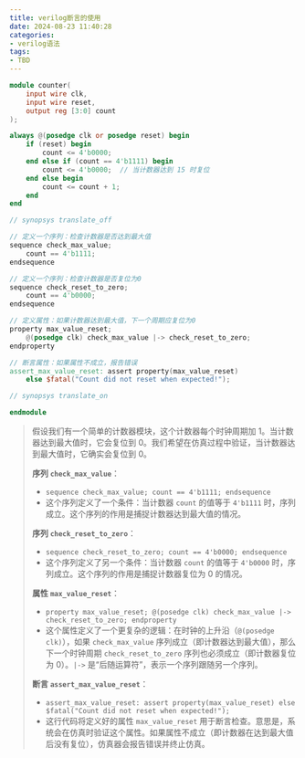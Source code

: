 ```yaml
---
title: verilog断言的使用
date: 2024-08-23 11:40:28
categories:
- verilog语法
tags:
- TBD
---
```








```verilog
module counter(
    input wire clk,
    input wire reset,
    output reg [3:0] count
);

always @(posedge clk or posedge reset) begin
    if (reset) begin
        count <= 4'b0000;
    end else if (count == 4'b1111) begin
        count <= 4'b0000;  // 当计数器达到 15 时复位
    end else begin
        count <= count + 1;
    end
end

// synopsys translate_off

// 定义一个序列：检查计数器是否达到最大值
sequence check_max_value;
    count == 4'b1111;
endsequence

// 定义一个序列：检查计数器是否复位为0
sequence check_reset_to_zero;
    count == 4'b0000;
endsequence

// 定义属性：如果计数器达到最大值，下一个周期应复位为0
property max_value_reset;
    @(posedge clk) check_max_value |-> check_reset_to_zero;
endproperty

// 断言属性：如果属性不成立，报告错误
assert_max_value_reset: assert property(max_value_reset)
    else $fatal("Count did not reset when expected!");

// synopsys translate_on

endmodule

```





> 假设我们有一个简单的计数器模块，这个计数器每个时钟周期加 1。当计数器达到最大值时，它会复位到 0。我们希望在仿真过程中验证，当计数器达到最大值时，它确实会复位到 0。
>
> **序列 `check_max_value`**：
>
> - `sequence check_max_value; count == 4'b1111; endsequence`
> - 这个序列定义了一个条件：当计数器 `count` 的值等于 `4'b1111` 时，序列成立。这个序列的作用是捕捉计数器达到最大值的情况。
>
> **序列 `check_reset_to_zero`**：
>
> - `sequence check_reset_to_zero; count == 4'b0000; endsequence`
> - 这个序列定义了另一个条件：当计数器 `count` 的值等于 `4'b0000` 时，序列成立。这个序列的作用是捕捉计数器复位为 0 的情况。
>
> **属性 `max_value_reset`**：
>
> - `property max_value_reset; @(posedge clk) check_max_value |-> check_reset_to_zero; endproperty`
> - 这个属性定义了一个更复杂的逻辑：在时钟的上升沿（`@(posedge clk)`），如果 `check_max_value` 序列成立（即计数器达到最大值），那么下一个时钟周期 `check_reset_to_zero` 序列也必须成立（即计数器复位为 0）。`|->` 是“后随运算符”，表示一个序列跟随另一个序列。
>
> **断言 `assert_max_value_reset`**：
>
> - `assert_max_value_reset: assert property(max_value_reset) else $fatal("Count did not reset when expected!");`
> - 这行代码将定义好的属性 `max_value_reset` 用于断言检查。意思是，系统会在仿真时验证这个属性。如果属性不成立（即计数器在达到最大值后没有复位），仿真器会报告错误并终止仿真。

